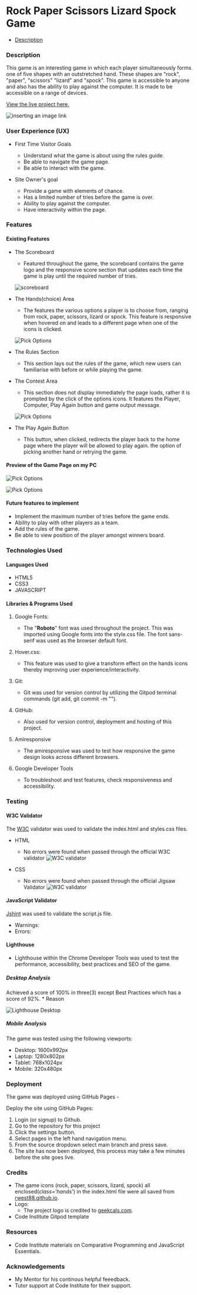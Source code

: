 # Rock Paper Scissors Lizard Spock Game

* [Description](Description)

### Description
This game is an interesting game in which each player simultaneously forms one of five shapes with an outstretched hand. These shapes are "rock", "paper", "scissors" "lizard" and "spock". 
This game is accessible to anyone and also has the ability to play against the computer. It is made to be accessible on a range of devices.

[View the live project here.](http)

![inserting an image link](documentation/Game-Preview.PNG)

### User Experience (UX)
*  First Time Visitor Goals
   * Understand what the game is about using the rules guide.
   * Be able to navigate the game page.
   * Be able to interact with the game.

* Site Owner's goal
   * Provide a game with elements of chance.
   * Has a limited number of tries before the game is over.
   * Ability to play against the computer.
   * Have interactivity within the page.

### Features

#### Existing Features
* The Scoreboard
   * Featured throughout the game, the scoreboard contains the game logo and 
   the responsive score section that updates each time the game is play
   until the required number of tries.

   ![scoreboard](documentation/scoreboard.PNG)

* The Hands(choice) Area 
   * The features the various options a player is to choose from, ranging
   from rock, paper, scissors, lizard or spock. This feature is responsive when 
   hovered on and leads to a different page when one of the icons is clicked.

   ![Pick Options](documentation/hands-options.PNG)

* The Rules Section
   * This section lays out the rules of the game, which new users can familiarise with
   before or while playing the game.   

* The Contest Area
   * This section does not display immediately the page loads, rather it is prompted
   by the click of the options icons. It features the Player, Computer, Play Again button and game output message.

   ![Pick Options](documentation/contest-area.PNG)

* The Play Again Button
   * This button, when clicked, redirects the player back to the home page where the player will be allowed to play again. 
   the option of picking another hand or retrying the game.   

#### Preview of the Game Page on my PC

![Pick Options](documentation/Preview-hands.PNG)

![Pick Options](documentation/preview-contest.PNG)

#### Future features to implement
   * Implement the maximum number of tries before the game ends.
   * Ability to play with other players as a team.
   * Add the rules of the game.
   * Be able to view position of the player amongst winners board.

### Technologies Used

#### Languages Used

* HTML5
* CSS3
* JAVASCRIPT

#### Libraries & Programs Used

1. Google Fonts:
   * The "**Roboto**" font was used throughout the project. This was imported 
    using Google fonts into the style.css file. The font sans-serif was used
    as the browser default font.

1. Hover.css:
   * This feature was used to give a transform effect on the hands icons thereby improving user experience/interactivity.

1. Git: 
   * Git was used for version control by utilizing the Gitpod terminal commands (git add, git commit -m "").

1. GitHub:
   * Also used for version control, deployment and hosting of this project.

1. Amiresponsive
   * The amiresponsive was used to test how responsive the game design looks across different browsers.  

1. Google Developer Tools
   * To troubleshoot and test features, check responsiveness and accessibility.   

### Testing   

#### W3C Validator

The [W3C](https://validator.w3.org/) validator was used to validate the index.html and styles.css files.

   * HTML
      * No errors were found when passed through the official W3C validator
       ![W3C validator](documentation/html-validation.PNG)

   * CSS
      * No errors were found when passed through the official Jigsaw Validator
       ![W3C validator](documentation/css-validation.PNG)

#### JavaScript Validator

[Jshint](https://jshint.com/) was used to validate the script.js file.
   * Warnings:
   * Errors:

#### Lighthouse
   * Lighthouse within the Chrome Developer Tools was used to test the performance, accessibility, best practices and SEO of the game.

##### Desktop Analysis
 Achieved a score of 100% in three(3) except Best Practices which has a score of 92%.
    * Reason

![Lighthouse Desktop](documentation/lighthouse-desktop.PNG)

##### Mobile Analysis
       

The game was tested using the following viewports:
   * Desktop: 1600x992px
   * Laptop: 1280x802px
   * Tablet: 768x1024px
   * Mobile: 320x480px

### Deployment

The game was deployed using GitHub Pages - 

Deploy the site using GitHub Pages:

1. Login (or signup) to Github.
1. Go to the repository for this project
1. Click the settings button.
1. Select pages in the left hand navigation menu.
1. From the source dropdown select main branch and press save.
1. The site has now been deployed, this process may take a few minutes before the site goes live.

### Credits

   * The game icons (rock, paper, scissors, lizard, spock) all enclosed(*class='hands'*) in the index.html file were all saved from [rwest88.github.io](rwest88.github.io).
   * Logo:
      * The project logo is credited to [geekcals.com](www.geekcals.com).
   * Code Institute Gitpod template  

### Resources

   * Code Institute materials on Comparative Programming and JavaScript Essentials.
   
### Acknowledgements
   * My Mentor for his continous helpful feeedback.
   * Tutor support at Code Institute for their support.      